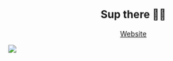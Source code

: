 <h2 align="center">Sup there 👋🏼</h2>

<p align="center">
  <a href="https://devsome.com/">Website</a>
</p>

![](https://komarev.com/ghpvc/?username=Devsome&label=Profile+views&style=flat-square)
